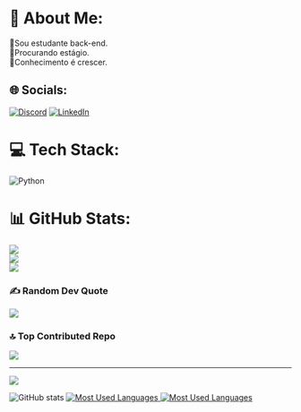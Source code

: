 # 💫 About Me:
🔭Sou estudante back-end.<br>🤝Procurando estágio.<br>🌱Conhecimento é crescer.<br>


## 🌐 Socials:
[![Discord](https://img.shields.io/badge/Discord-%237289DA.svg?logo=discord&logoColor=white)](https://discord.gg/https://discord.com/invite/ew2vGr57) [![LinkedIn](https://img.shields.io/badge/LinkedIn-%230077B5.svg?logo=linkedin&logoColor=white)](https://linkedin.com/in/https://www.linkedin.com/in/victor-hugo-lopes-765a6b2b3?utm_source=share&utm_campaign=share_via&utm_content=profile&utm_medium=android_app) 

# 💻 Tech Stack:
![Python](https://img.shields.io/badge/python-3670A0?style=flat&logo=python&logoColor=ffdd54)
# 📊 GitHub Stats:
![](https://github-readme-stats.vercel.app/api?username=VictorHLF42&theme=tokyonight&hide_border=false&include_all_commits=false&count_private=false)<br/>
![](https://github-readme-streak-stats.herokuapp.com/?user=VictorHLF42&theme=tokyonight&hide_border=false)<br/>
![](https://github-readme-stats.vercel.app/api/top-langs/?username=VictorHLF42&theme=tokyonight&hide_border=false&include_all_commits=false&count_private=false&layout=compact)

### ✍️ Random Dev Quote
![](https://quotes-github-readme.vercel.app/api?type=vetical&theme=tokyonight)

### 🔝 Top Contributed Repo
![](https://github-contributor-stats.vercel.app/api?username=VictorHLF42&limit=5&theme=tokyonight&combine_all_yearly_contributions=true)

---
[![](https://visitcount.itsvg.in/api?id=VictorHLF42&icon=9&color=11)](https://visitcount.itsvg.in)

<!-- Proudly created with GPRM ( https://gprm.itsvg.in ) -->

 <img src="https://github-readme-stats-git-masterrstaa-rickstaa.vercel.app/api?username=VictorHLF42&hide_title=true&show_icons=true&include_all_commits=false&count_private=true&line_height=25&hide=issues&bg_color=000&title_color=FF00F6&text_color=FFF&border_radius=3&border_color=36123c&icon_color=FF00F6&theme=jolly" alt="GitHub stats">

  <a href="https://github.com/VictorHLF42/github-readme-stats">
    <img src="https://github-readme-stats-git-masterrstaa-rickstaa.vercel.app/api/top-langs/?username=VictorHLF42&line_height=10&card_width=290&layout=compact&hide_title=false&count_private=true&langs_count=4&show_icons=true&title_color=FF00F6&hide=html,css&bg_color=000&text_color=8B8B8B&border_radius=3&border_color=561760&count_private=true" alt="Most Used Languages">
    <img src="https://github-readme-stats-git-masterrstaa-rickstaa.vercel.app/api/top-langs/?username=VictorHLF42&line_height=10&card_width=290&layout=compact&hide_title=false&count_private=true&langs_count=4&show_icons=true&title_color=FF00F6&hide=html,scss,less&bg_color=000&text_color=8B8B8B&border_radius=3&border_color=561760&count_private=true" alt="Most Used Languages">
  </a>
</div>

